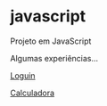 # javascript
 Projeto em JavaScript

Algumas experiências...

<a href="https://liarasampaio.github.io/javascript/pagina/loguin.html">Loguin</a>

<a href="https://liarasampaio.github.io/javascript/calculadora/calcu.html">Calculadora</a>

